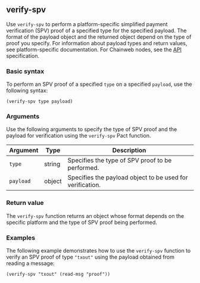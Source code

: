 ## verify-spv

Use `verify-spv` to perform a platform-specific simplified payment verification (SPV) proof of a specified type for the specified payload. 
The format of the payload object and the returned object depend on the type of proof you specify. 
For information about payload types and return values, see platform-specific documentation. 
For Chainweb nodes, see the [API](/api) specification.

### Basic syntax

To perform an SPV proof of a specified `type` on a specified `payload`, use the following syntax:

```pact
(verify-spv type payload)
```

### Arguments

Use the following arguments to specify the type of SPV proof and the payload for verification using the `verify-spv` Pact function.

| Argument | Type | Description |
| --- | --- | --- |
| `type` | string | Specifies the type of SPV proof to be performed. |
| `payload` | object | Specifies the payload object to be used for verification. |

### Return value

The `verify-spv` function returns an object whose format depends on the specific platform and the type of SPV proof being performed.

### Examples

The following example demonstrates how to use the `verify-spv` function to verify an SPV proof of type `"txout"` using the payload obtained from reading a message:

```pact
(verify-spv "txout" (read-msg "proof"))
```
